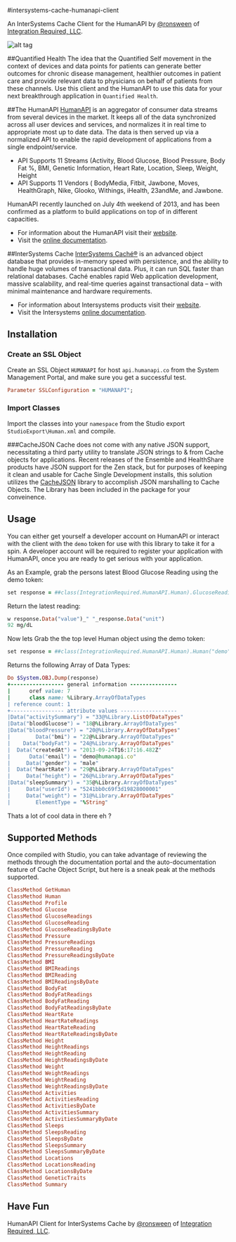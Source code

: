 #intersystems-cache-humanapi-client

An InterSystems Cache Client for the HumanAPI by [@ronsween](http://twitter.com/#!/ronsween) of [Integration Required, LLC](http://www.integrationrequired.com).

![alt tag](https://raw.github.com/sween/intersystems-cache-humanapi-client/master/human-cache.png)

##Quantified Health
The idea that the Quantified Self movement in the context of devices and data points for patients can generate better outcomes for chronic disease management, healthier outcomes in patient care and provide relevant data to physicians on behalf of patients from these channels.  Use this client and the HumanAPI to use this data for your next breakthrough application in `Quantified Health`.


##The HumanAPI
[HumanAPI](http://www.humanapi.co) is an aggregator of consumer data streams from several devices in the market.  It keeps all of the data synchronized across all user devices and services, and normalizes it in real time to appropriate most up to date data.  The data is then served up via a normalized API to enable the rapid development of applications from a single endpoint/service.

* API Supports 11 Streams (Activity, Blood Glucose, Blood Pressure, Body Fat %, BMI, Genetic Information, Heart Rate, Location, Sleep, Weight, Height
* API Supports 11 Vendors ( BodyMedia, Fitbit, Jawbone, Moves, HealthGraph, Nike, Glooko, Withings, iHealth, 23andMe, and Jawbone. 

HumanAPI recently launched on July 4th weekend of 2013, and has been confirmed as a platform to build applications on top of in different capacities.

* For information about the HumanAPI visit their [website](http://www.humanapi.co).
* Visit the [online documentation](http://www.humanapi.co/docs).

##InterSystems Cache
[InterSystems Caché®](http://www.intersystems.com/cache/) is an advanced object database that provides in-memory speed with persistence, and the ability to handle huge volumes of transactional data. Plus, it can run SQL faster than relational databases. Caché enables rapid Web application development, massive scalability, and real-time queries against transactional data – with minimal maintenance and hardware requirements.

* For information about Intersystems products visit their [website](http://www.intersystems.com).
* Visit the Intersystems [online documentation](http://docs.intersystems.com/).


## Installation

### Create an SSL Object
Create an SSL Object `HUMANAPI` for host `api.humanapi.co` from the System Management Portal, and make sure you get a successful test.

``` ruby
Parameter SSLConfiguration = "HUMANAPI";
````

### Import Classes
Import the classes into your `namespace` from the Studio export `StudioExport\Human.xml` and compile.


###CacheJSON
Cache does not come with any native JSON support, necessitating a third party utility to translate JSON strings to & from Cache objects for applications.  Recent releases of the Ensemble and HealthShare products have JSON support for the Zen stack, but for purposes of keeping it clean and usable for Cache Single Development installs, this solution utilizes the [CacheJSON](https://github.com/PlanetCache/CacheJSON) library to accomplish JSON marshalling to Cache Objects.  The Library has been included in the package for your conveinence. 

## Usage

You can either get yourself a developer account on HumanAPI or interact with the client with the `demo` token for use with this library to take it for a spin.  A developer account will be required to register your application with HumanAPI, once you are ready to get serious with your application.

As an Example, grab the persons latest Blood Glucose Reading using the demo token:

```ruby
set response = ##class(IntegrationRequired.HumanAPI.Human).GlucoseReading("demo", "5241bb0f69f3d1982800044a")
````

Return the latest reading:

```ruby                                                      
w response.Data("value")_" "_response.Data("unit")
92 mg/dL
````

Now lets Grab the the top level Human object using the demo token:

``` ruby
set response = ##class(IntegrationRequired.HumanAPI.Human).Human("demo")
````
Returns the following Array of Data Types:
``` ruby
Do $System.OBJ.Dump(response)                                                       
+----------------- general information ---------------
|      oref value: 7
|      class name: %Library.ArrayOfDataTypes
| reference count: 1
+----------------- attribute values ------------------
|Data("activitySummary") = "33@%Library.ListOfDataTypes"
|Data("bloodGlucose") = "18@%Library.ArrayOfDataTypes"
|Data("bloodPressure") = "20@%Library.ArrayOfDataTypes"
|        Data("bmi") = "22@%Library.ArrayOfDataTypes"
|    Data("bodyFat") = "24@%Library.ArrayOfDataTypes"
|  Data("createdAt") = "2013-09-24T16:17:16.482Z"
|      Data("email") = "demo@humanapi.co"
|     Data("gender") = "male"
|  Data("heartRate") = "29@%Library.ArrayOfDataTypes"
|     Data("height") = "26@%Library.ArrayOfDataTypes"
|Data("sleepSummary") = "35@%Library.ArrayOfDataTypes"
|     Data("userId") = "5241bb0c69f3d19828000001"
|     Data("weight") = "31@%Library.ArrayOfDataTypes"
|        ElementType = "%String"
````

Thats a lot of cool data in there eh ?

## Supported Methods
Once compiled with Studio, you can take advantage of reviewing the methods through the documentation portal and the auto-documentation feature of Cache Object Script, but here is a sneak peak at the methods supported.

```ruby
ClassMethod GetHuman
ClassMethod Human
ClassMethod Profile
ClassMethod Glucose
ClassMethod GlucoseReadings
ClassMethod GlucoseReading
ClassMethod GlucoseReadingsByDate
ClassMethod Pressure
ClassMethod PressureReadings
ClassMethod PressureReading
ClassMethod PressureReadingsByDate
ClassMethod BMI
ClassMethod BMIReadings
ClassMethod BMIReading
ClassMethod BMIReadingsByDate
ClassMethod BodyFat
ClassMethod BodyFatReadings
ClassMethod BodyFatReading
ClassMethod BodyFatReadingsByDate
ClassMethod HeartRate
ClassMethod HeartRateReadings
ClassMethod HeartRateReading
ClassMethod HeartRateReadingsByDate
ClassMethod Height
ClassMethod HeightReadings
ClassMethod HeightReading
ClassMethod HeightReadingsByDate
ClassMethod Weight
ClassMethod WeightReadings
ClassMethod WeightReading
ClassMethod WeightReadingsByDate
ClassMethod Activities
ClassMethod ActivitiesReading
ClassMethod ActivitiesByDate
ClassMethod ActivitiesSummary
ClassMethod ActivitiesSummaryByDate
ClassMethod Sleeps
ClassMethod SleepsReading
ClassMethod SleepsByDate
ClassMethod SleepsSummary
ClassMethod SleepsSummaryByDate
ClassMethod Locations
ClassMethod LocationsReading
ClassMethod LocationsByDate
ClassMethod GeneticTraits
ClassMethod Summary
````
## Have Fun

HumanAPI Client for InterSystems Cache by [@ronsween](http://twitter.com/#!/ronsween) of [Integration Required, LLC](http://www.integrationrequired.com).
